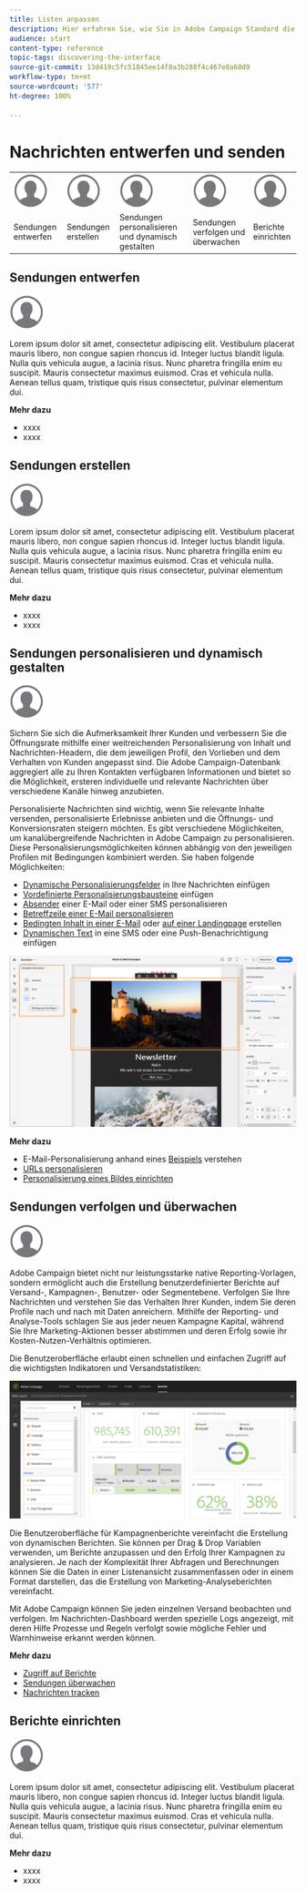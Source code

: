 ```yaml
---
title: Listen anpassen
description: Hier erfahren Sie, wie Sie in Adobe Campaign Standard die Anzeige anpassen und bei Bildschirmen des Typs Liste vorgehen, um Elemente zu sortieren, zu filtern, zu löschen oder zu duplizieren. Bildschirme vom Typ Liste ermöglichen die Anzeige der Elemente einer oder mehrerer Ressourcen.
audience: start
content-type: reference
topic-tags: discovering-the-interface
source-git-commit: 13d419c5fc51845ee14f8a3b288f4c467e0a60d9
workflow-type: tm+mt
source-wordcount: '577'
ht-degree: 100%

---
```



# Nachrichten entwerfen und senden

<table>
<tr>
    <td valign="top">
        <a href="../../start/using/work-with-audiences.md"><img width="60px" alt="Bedingungen" src="assets/icon_profile.svg"/></a>
    </td>
    <td valign="top">
        <a href="../../api/using/creating-a-service.md"><img width="60px" alt="Bedingungen" src="assets/icon_profile.svg"/></a>
    </td>
    <td valign="top">
        <a href="../../api/using/interacting-with-custom-resources.md"><img width="60px" alt="Bedingungen" src="assets/icon_profile.svg"/></a>
    </td>
    <td valign="top">
        <a href="../../api/using/interacting-with-marketing-history.md"><img width="60px" alt="Bedingungen" src="assets/icon_profile.svg"/></a>
    </td>
    <td valign="top">
        <a href="../../api/using/interacting-with-marketing-history.md"><img width="60px" alt="Bedingungen" src="assets/icon_profile.svg"/></a>
    </td>
</tr>
<tr>
<td>Sendungen entwerfen</td>
<td>Sendungen erstellen</td>
<td>Sendungen personalisieren und dynamisch gestalten</td>
<td>Sendungen verfolgen und überwachen</td>
<td>Berichte einrichten</td>
</tr>
</table>

## Sendungen entwerfen

<img width="60px" alt="Bedingungen" src="assets/icon_profile.svg"/>

Lorem ipsum dolor sit amet, consectetur adipiscing elit. Vestibulum placerat mauris libero, non congue sapien rhoncus id. Integer luctus blandit ligula. Nulla quis vehicula augue, a lacinia risus. Nunc pharetra fringilla enim eu suscipit. Mauris consectetur maximus euismod. Cras et vehicula nulla. Aenean tellus quam, tristique quis risus consectetur, pulvinar elementum dui.

**Mehr dazu**

* xxxx
* xxxx

## Sendungen erstellen

<img width="60px" alt="Bedingungen" src="assets/icon_profile.svg"/>

Lorem ipsum dolor sit amet, consectetur adipiscing elit. Vestibulum placerat mauris libero, non congue sapien rhoncus id. Integer luctus blandit ligula. Nulla quis vehicula augue, a lacinia risus. Nunc pharetra fringilla enim eu suscipit. Mauris consectetur maximus euismod. Cras et vehicula nulla. Aenean tellus quam, tristique quis risus consectetur, pulvinar elementum dui.

**Mehr dazu**

* xxxx
* xxxx

## Sendungen personalisieren und dynamisch gestalten

<img width="60px" alt="Bedingungen" src="assets/icon_profile.svg"/>

Sichern Sie sich die Aufmerksamkeit Ihrer Kunden und verbessern Sie die Öffnungsrate mithilfe einer weitreichenden Personalisierung von Inhalt und Nachrichten-Headern, die dem jeweiligen Profil, den Vorlieben und dem Verhalten von Kunden angepasst sind. Die Adobe Campaign-Datenbank aggregiert alle zu Ihren Kontakten verfügbaren Informationen und bietet so die Möglichkeit, ersteren individuelle und relevante Nachrichten über verschiedene Kanäle hinweg anzubieten.

Personalisierte Nachrichten sind wichtig, wenn Sie relevante Inhalte versenden, personalisierte Erlebnisse anbieten und die Öffnungs- und Konversionsraten steigern möchten. Es gibt verschiedene Möglichkeiten, um kanalübergreifende Nachrichten in Adobe Campaign zu personalisieren. Diese Personalisierungsmöglichkeiten können abhängig von den jeweiligen Profilen mit Bedingungen kombiniert werden. Sie haben folgende Möglichkeiten:

* [Dynamische Personalisierungsfelder](../../designing/using/personalization.md#inserting-a-personalization-field) in Ihre Nachrichten einfügen
* [Vordefinierte Personalisierungsbausteine](../../designing/using/personalization.md#adding-a-content-block) einfügen
* [Absender](../../designing/using/subject-line.md) einer E-Mail oder einer SMS personalisieren
* [Betreffzeile einer E-Mail personalisieren](../../designing/using/subject-line.md)
* [Bedingten Inhalt in einer E-Mail](../../designing/using/personalization.md#defining-dynamic-content-in-an-email) oder [auf einer Landingpage](../../channels/using/designing-a-landing-page.md#defining-dynamic-content-in-a-landing-page) erstellen
* [Dynamischen Text](../../channels/using/defining-dynamic-text.md) in eine SMS oder eine Push-Benachrichtigung einfügen

![](assets/delivery_content_43.png)

**Mehr dazu**

* E-Mail-Personalisierung anhand eines [Beispiels](../../designing/using/personalization.md#example-email-personalization) verstehen
* [URLs personalisieren](../../designing/using/personalization.md#personalizing-urls)
* [Personalisierung eines Bildes einrichten](../../designing/using/personalization.md#personalizing-an-image-source)

## Sendungen verfolgen und überwachen

<img width="60px" alt="Bedingungen" src="assets/icon_profile.svg"/>

Adobe Campaign bietet nicht nur leistungsstarke native Reporting-Vorlagen, sondern ermöglicht auch die Erstellung benutzerdefinierter Berichte auf Versand-, Kampagnen-, Benutzer- oder Segmentebene. Verfolgen Sie Ihre Nachrichten und verstehen Sie das Verhalten Ihrer Kunden, indem Sie deren Profile nach und nach mit Daten anreichern. Mithilfe der Reporting- und Analyse-Tools schlagen Sie aus jeder neuen Kampagne Kapital, während Sie Ihre Marketing-Aktionen besser abstimmen und deren Erfolg sowie ihr Kosten-Nutzen-Verhältnis optimieren.

Die Benutzeroberfläche erlaubt einen schnellen und einfachen Zugriff auf die wichtigsten Indikatoren und Versandstatistiken:

![](assets/dynamic_report_intro.png)

Die Benutzeroberfläche für Kampagnenberichte vereinfacht die Erstellung von dynamischen Berichten. Sie können per Drag &amp; Drop Variablen verwenden, um Berichte anzupassen und den Erfolg Ihrer Kampagnen zu analysieren. Je nach der Komplexität Ihrer Abfragen und Berechnungen können Sie die Daten in einer Listenansicht zusammenfassen oder in einem Format darstellen, das die Erstellung von Marketing-Analyseberichten vereinfacht.

Mit Adobe Campaign können Sie jeden einzelnen Versand beobachten und verfolgen. Im Nachrichten-Dashboard werden spezielle Logs angezeigt, mit deren Hilfe Prozesse und Regeln verfolgt sowie mögliche Fehler und Warnhinweise erkannt werden können.


**Mehr dazu**

* [Zugriff auf Berichte](../../reporting/using/about-dynamic-reports.md)
* [Sendungen überwachen](../../sending/using/monitoring-a-delivery.md)
* [Nachrichten tracken](../../sending/using/tracking-messages.md)

## Berichte einrichten

<img width="60px" alt="Bedingungen" src="assets/icon_profile.svg"/>

Lorem ipsum dolor sit amet, consectetur adipiscing elit. Vestibulum placerat mauris libero, non congue sapien rhoncus id. Integer luctus blandit ligula. Nulla quis vehicula augue, a lacinia risus. Nunc pharetra fringilla enim eu suscipit. Mauris consectetur maximus euismod. Cras et vehicula nulla. Aenean tellus quam, tristique quis risus consectetur, pulvinar elementum dui.

**Mehr dazu**

* xxxx
* xxxx
